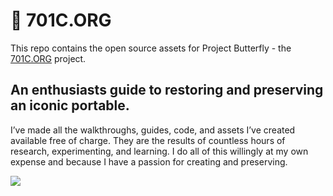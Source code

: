 # 👾 701C.ORG
This repo contains the open source assets for Project Butterfly - the [701C.ORG](https://701c.org) project.

## An enthusiasts guide to restoring and preserving an iconic portable.

I’ve made all the walkthroughs, guides, code, and assets I’ve created available free of charge. They are the results of countless hours of research, experimenting, and learning. I do all of this willingly at my own expense and because I have a passion for creating and preserving.

<img src="images/701c.org_logo.jpg"/>

